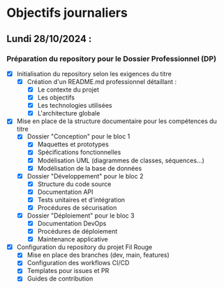 # Objectifs journaliers

## Lundi 28/10/2024 :

### Préparation du repository pour le Dossier Professionnel (DP)

- [x] Initialisation du repository selon les exigences du titre
  - [x] Création d'un README.md professionnel détaillant :
    - [x] Le contexte du projet
    - [x] Les objectifs
    - [x] Les technologies utilisées
    - [x] L'architecture globale

- [x] Mise en place de la structure documentaire pour les compétences du titre
  - [x] Dossier "Conception" pour le bloc 1
    - [x] Maquettes et prototypes
    - [x] Spécifications fonctionnelles
    - [x] Modélisation UML (diagrammes de classes, séquences...)
    - [x] Modélisation de la base de données
  
  - [x] Dossier "Développement" pour le bloc 2
    - [x] Structure du code source
    - [x] Documentation API
    - [x] Tests unitaires et d'intégration
    - [x] Procédures de sécurisation
  
  - [x] Dossier "Déploiement" pour le bloc 3
    - [x] Documentation DevOps
    - [x] Procédures de déploiement
    - [x] Maintenance applicative

- [x] Configuration du repository du projet Fil Rouge
  - [x] Mise en place des branches (dev, main, features)
  - [x] Configuration des workflows CI/CD
  - [x] Templates pour issues et PR
  - [x] Guides de contribution